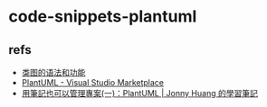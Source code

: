 # code-snippets-plantuml

## refs

- [类图的语法和功能](http://plantuml.com/class-diagram)
- [PlantUML - Visual Studio Marketplace](https://marketplace.visualstudio.com/items?itemName=jebbs.plantuml)
- [用筆記也可以管理專案(一)：PlantUML | Jonny Huang 的學習筆記](https://jonny-huang.github.io/projects/01_plantuml/)

